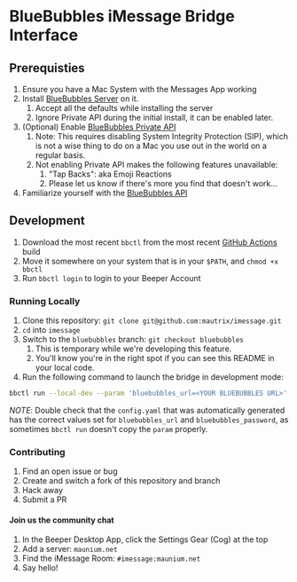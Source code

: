 # BlueBubbles iMessage Bridge Interface

## Prerequisties

1. Ensure you have a Mac System with the Messages App working
1. Install [BlueBubbles Server](https://bluebubbles.app/downloads/server/) on it.
   1. Accept all the defaults while installing the server
   1. Ignore Private API during the initial install, it can be enabled later.
1. (Optional) Enable [BlueBubbles Private API](https://docs.bluebubbles.app/private-api/installation)
   1. Note: This requires disabling System Integrity Protection (SIP), which is not a wise thing to do on a Mac you use out in the world on a regular basis.
   1. Not enabling Private API makes the following features unavailable:
      1. "Tap Backs": aka Emoji Reactions
      1. Please let us know if there's more you find that doesn't work...
1. Familiarize yourself with the [BlueBubbles API](https://documenter.getpostman.com/view/765844/UV5RnfwM#4e5fd735-bd88-41c1-bc8f-96394b91f5e6)

## Development

<!-- TODO: This experience could be greatly improved -->

1. Download the most recent `bbctl` from the most recent [GitHub Actions](https://github.com/beeper/bridge-manager/actions) build
1. Move it somewhere on your system that is in your `$PATH`, and `chmod +x bbctl`
1. Run `bbctl login` to login to your Beeper Account

### Running Locally

1. Clone this repository: `git clone git@github.com:mautrix/imessage.git`
1. `cd` into `imessage`
1. Switch to the `bluebubbles` branch: `git checkout bluebubbles`
   1. This is temporary while we're developing this feature.
   1. You'll know you're in the right spot if you can see this README in your local code.
1. Run the following command to launch the bridge in development mode:

```bash
bbctl run --local-dev --param 'bluebubbles_url=<YOUR BLUEBUBBLES URL>' --param 'bluebubbles_password=<YOUR BLUEBUBBLES PASSWORD>' --param 'imessage_platform=bluebubbles' sh-imessage
```

_NOTE_: Double check that the `config.yaml` that was automatically generated has the correct values set for `bluebubbles_url` and `bluebubbles_password`, as sometimes `bbctl run` doesn't copy the `param` properly.

### Contributing

1. Find an open issue or bug
1. Create and switch a fork of this repository and branch
1. Hack away
1. Submit a PR

#### Join us the community chat

1. In the Beeper Desktop App, click the Settings Gear (Cog) at the top
1. Add a server: `maunium.net`
1. Find the iMessage Room: `#imessage:maunium.net`
1. Say hello!